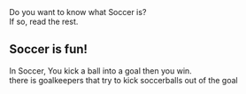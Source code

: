 <!DOCTYPE html>
<html>
<head>
	<title> Soccer learning </title>
</head>
<body>
Do you want to know what Soccer is? <br>
If so, read the rest. <br>
<h2> Soccer is fun! </h2>
In Soccer, You kick a ball into a goal then you win. <br>
there is goalkeepers that try to kick soccerballs out of the goal <br>
<img src='Soccer.Png" height "300px" width= "369px">

</body>
</html>
